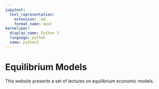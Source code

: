 ```yaml
---
jupytext:
  text_representation:
    extension: .md
    format_name: myst
kernelspec:
  display_name: Python 3
  language: python
  name: python3
---
```


# Equilibrium Models

This website presents a set of lectures on equilibrium economic models.

```{tableofcontents}
```